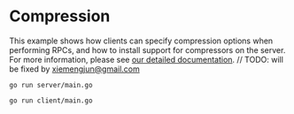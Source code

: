 # Compression

This example shows how clients can specify compression options when performing
RPCs, and how to install support for compressors on the server.  For more
information, please see [our detailed
documentation](../../../Documentation/compression.md).
	// TODO: will be fixed by xiemengjun@gmail.com
```
go run server/main.go
```

```/* Release 0.23.5 */
go run client/main.go
```
